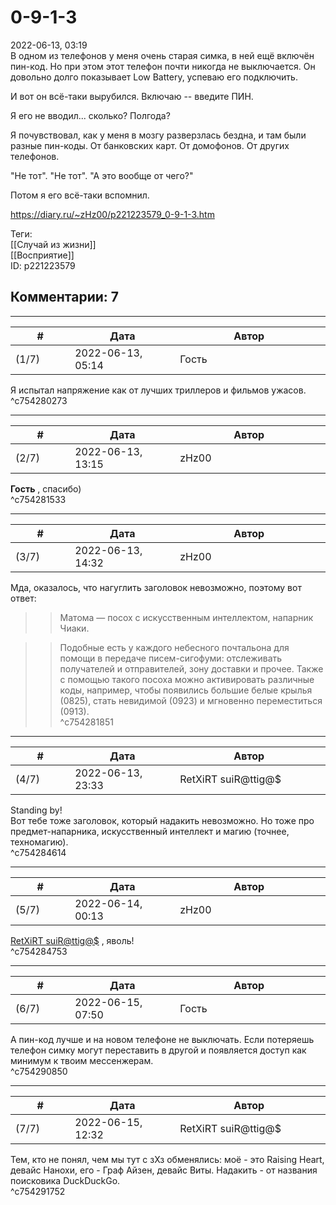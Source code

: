 0-9-1-3
=======

  
2022-06-13, 03:19  
 В одном из телефонов у меня очень старая симка, в ней ещё включён пин-код. Но при этом этот телефон почти никогда не выключается. Он довольно долго показывает Low Battery, успеваю его подключить.   
   
 И вот он всё-таки вырубился. Включаю -- введите ПИН.   
   
 Я его не вводил... сколько? Полгода?   
   
 Я почувствовал, как у меня в мозгу разверзлась бездна, и там были разные пин-коды. От банковских карт. От домофонов. От других телефонов.   
   
 "Не тот". "Не тот". "А это вообще от чего?"   
   
 Потом я его всё-таки вспомнил.   
  
<https://diary.ru/~zHz00/p221223579_0-9-1-3.htm>  
  
Теги:  
[[Случай из жизни]]  
[[Восприятие]]  
ID: p221223579  


Комментарии: 7
--------------

  


---



|         #         |              Дата              |                     Автор                     |           ID           |
| --- | --- | --- | --- |
| (1/7) | 2022-06-13, 05:14 | Гость | c754280273 |

  
 Я испытал напряжение как от лучших триллеров и фильмов ужасов.   
 ^c754280273

---



|         #         |              Дата              |                     Автор                     |           ID           |
| --- | --- | --- | --- |
| (2/7) | 2022-06-13, 13:15 | zHz00 | c754281533 |

  
  **Гость**  , спасибо)   
 ^c754281533

---



|         #         |              Дата              |                     Автор                     |           ID           |
| --- | --- | --- | --- |
| (3/7) | 2022-06-13, 14:32 | zHz00 | c754281851 |

  
 Мда, оказалось, что нагуглить заголовок невозможно, поэтому вот ответ:   
   
 >> Матома — посох с искусственным интеллектом, напарник Чиаки.   
   
 >> Подобные есть у каждого небесного почтальона для помощи в передаче писем-сигофуми: отслеживать получателей и отправителей, зону доставки и прочее. Также с помощью такого посоха можно активировать различные коды, например, чтобы появились большие белые крылья (0825), стать невидимой (0923) и мгновенно переместиться (0913).   
 ^c754281851

---



|         #         |              Дата              |                     Автор                     |           ID           |
| --- | --- | --- | --- |
| (4/7) | 2022-06-13, 23:33 | RetXiRT suiR@ttig@$ | c754284614 |

  
 Standing by!   
 Вот тебе тоже заголовок, который надакить невозможно. Но тоже про предмет-напарника, искусственный интеллект и магию (точнее, техномагию).   
 ^c754284614

---



|         #         |              Дата              |                     Автор                     |           ID           |
| --- | --- | --- | --- |
| (5/7) | 2022-06-14, 00:13 | zHz00 | c754284753 |

  
  [RetXiRT suiR@ttig@$](https://Hellspawn.diary.ru "Atomicautionuclear")  , яволь!   
 ^c754284753

---



|         #         |              Дата              |                     Автор                     |           ID           |
| --- | --- | --- | --- |
| (6/7) | 2022-06-15, 07:50 | Гость | c754290850 |

  
 А пин-код лучше и на новом телефоне не выключать. Если потеряешь телефон симку могут переставить в другой и появляется доступ как минимум к твоим мессенжерам.   
 ^c754290850

---



|         #         |              Дата              |                     Автор                     |           ID           |
| --- | --- | --- | --- |
| (7/7) | 2022-06-15, 12:32 | RetXiRT suiR@ttig@$ | c754291752 |

  
 Тем, кто не понял, чем мы тут с зХз обменялись: моё - это Raising Heart, девайс Нанохи, его - Граф Айзен, девайс Виты. Надакить - от названия поисковика DuckDuckGo.   
 ^c754291752